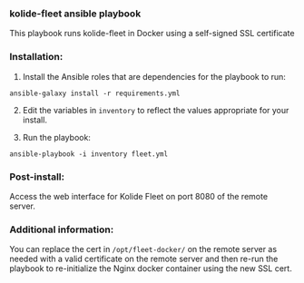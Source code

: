 ### kolide-fleet ansible playbook

This playbook runs kolide-fleet in Docker using a self-signed SSL certificate

### Installation:

1. Install the Ansible roles that are dependencies for the playbook to run:

`ansible-galaxy install -r requirements.yml`


2. Edit the variables in `inventory` to reflect the values appropriate for your install.

3. Run the playbook:

`ansible-playbook -i inventory fleet.yml`


### Post-install:

Access the web interface for Kolide Fleet on port 8080 of the remote server.

### Additional information:

You can replace the cert in `/opt/fleet-docker/` on the remote server as needed with a valid certificate on the remote server and then re-run the playbook to re-initialize the Nginx docker container using the new SSL cert.
